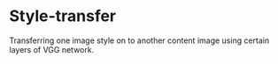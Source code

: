 # Style-transfer
Transferring one image style on to another content image using certain layers of VGG network.
